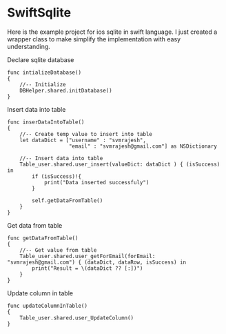 # SwiftSqlite


Here is the example project for ios sqlite in swift language. I just created a wrapper class to make simplify the implementation with easy understanding.


Declare sqlite database

    func intializeDatabase()
    {
        //-- Initialize
        DBHelper.shared.initDatabase()
    }
    
Insert data into table

    func inserDataIntoTable()
    {
        //-- Create temp value to insert into table
        let dataDict = ["username" : "svmrajesh",
                        "email" : "svmrajesh@gmail.com"] as NSDictionary
        
        //-- Insert data into table
        Table_user.shared.user_insert(valueDict: dataDict ) { (isSuccess) in
            if (isSuccess)!{
                print("Data inserted successfuly")
            }
            
            self.getDataFromTable()
        }
    }
    
    
Get data from table

    func getDataFromTable()
    {
        //-- Get value from table
        Table_user.shared.user_getForEmail(forEmail: "svmrajesh@gmail.com") { (dataDict, dataRow, isSuccess) in
            print("Result = \(dataDict ?? [:])")
        }
    }
    
Update column in table 

    func updateColumnInTable()
    {
        Table_user.shared.user_UpdateColumn()
    }


